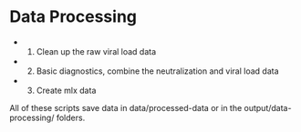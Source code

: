 Data Processing
=================


- 1. Clean up the raw viral load data
- 2. Basic diagnostics, combine the neutralization and viral load data
- 3. Create mlx data

All of these scripts save data in data/processed-data or in the output/data-processing/ folders.